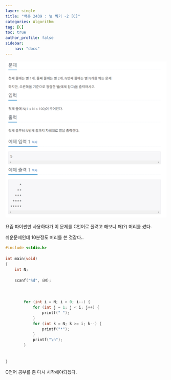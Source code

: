 ```yaml
---
layer: single
title: "백준 2439 : 별 찍기 -2 [C]"
categories: Algorithm
tag: [C]
toc: true
author_profile: false
sidebar: 
    nav: "docs"
---
```



![image](/images/2023-04-28/baek-1.png)



요즘 파이썬만 사용하다가 이 문제를 C언어로 풀려고 해보니 꽤(?) 머리를 썼다.

쉬운문제인데 10분정도 머리를 쓴 것같다..

```c
#include <stdio.h>

int main(void)
{
    int N;

    scanf("%d", &N);


    
        for (int i = N; i > 0; i--) {
            for (int j = 1; j < i; j++) {
                printf(" ");
            }
            for (int k = N; k >= i; k--) {
                printf("*");
            }
            printf("\n");
        }

    
}
```


C언어 공부를 좀 다시 시작해야되겠다.